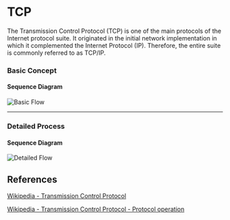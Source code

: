 TCP
===

The Transmission Control Protocol (TCP) is one of the main protocols of the Internet protocol suite. It originated in the initial network implementation in which it complemented the Internet Protocol (IP). Therefore, the entire suite is commonly referred to as TCP/IP. 

### Basic Concept

#### Sequence Diagram

![Basic Flow](https://www.plantuml.com/plantuml/proxy?src=https://raw.githubusercontent.com/yidas/web-service-principles/main/tcp/basic-flow.plantuml)

---

### Detailed Process

#### Sequence Diagram

![Detailed Flow](https://www.plantuml.com/plantuml/proxy?src=https://raw.githubusercontent.com/yidas/web-service-principles/main/tcp/detailed-flow.plantuml)

References
----------

[Wikipedia - Transmission Control Protocol](https://en.wikipedia.org/wiki/Transmission_Control_Protocol)

[Wikipedia - Transmission Control Protocol - Protocol operation](https://en.wikipedia.org/wiki/Transmission_Control_Protocol#Protocol_operation)
